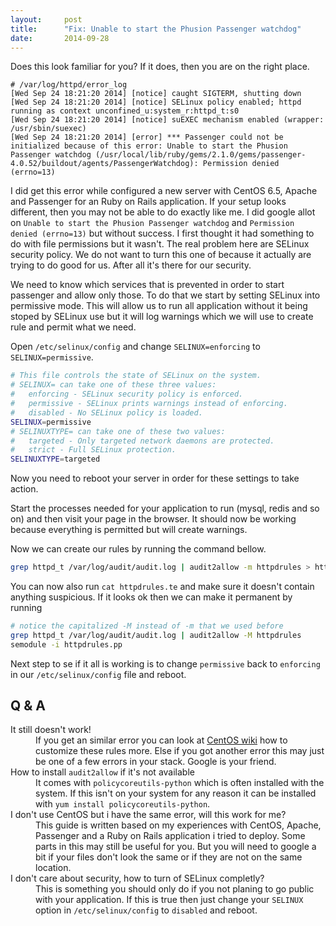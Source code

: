```yaml
---
layout:     post
title:      "Fix: Unable to start the Phusion Passenger watchdog"
date:       2014-09-28
---
```


Does this look familiar for you? If it does, then you are on the right place.


```
# /var/log/httpd/error_log
[Wed Sep 24 18:21:20 2014] [notice] caught SIGTERM, shutting down
[Wed Sep 24 18:21:20 2014] [notice] SELinux policy enabled; httpd running as context unconfined_u:system_r:httpd_t:s0
[Wed Sep 24 18:21:20 2014] [notice] suEXEC mechanism enabled (wrapper: /usr/sbin/suexec)
[Wed Sep 24 18:21:20 2014] [error] *** Passenger could not be initialized because of this error: Unable to start the Phusion Passenger watchdog (/usr/local/lib/ruby/gems/2.1.0/gems/passenger-4.0.52/buildout/agents/PassengerWatchdog): Permission denied (errno=13)
```

I did get this error while configured a new server with CentOS 6.5, Apache and
Passenger for an Ruby on Rails application. If your setup looks different, then
you may not be able to do exactly like me. I did google allot on `Unable
to start the Phusion Passenger watchdog` and `Permission denied (errno=13)` but
without success. I first thought it had something to do with file permissions
but it wasn't. The real problem here are SELinux security policy. We do not want
to turn this one of because it actually are trying to do good for us. After all
it's there for our security.

We need to know which services that is prevented in order to start passenger and
allow only those. To do that we start by setting SELinux into permissive mode.
This will allow us to run all application without it being stoped by SELinux use
but it will log warnings which we will use to create rule and permit what we need.

Open `/etc/selinux/config` and change `SELINUX=enforcing` to `SELINUX=permissive`.

```bash
# This file controls the state of SELinux on the system.
# SELINUX= can take one of these three values:
#   enforcing - SELinux security policy is enforced.
#   permissive - SELinux prints warnings instead of enforcing.
#   disabled - No SELinux policy is loaded.
SELINUX=permissive
# SELINUXTYPE= can take one of these two values:
#   targeted - Only targeted network daemons are protected.
#   strict - Full SELinux protection.
SELINUXTYPE=targeted
```

Now you need to reboot your server in order for these settings to take action.

Start the processes needed for your application to run (mysql, redis and so on)
and then visit your page in the browser. It should now be working because
everything is permitted but will create warnings.

Now we can create our rules by running the command bellow.

```bash
grep httpd_t /var/log/audit/audit.log | audit2allow -m httpdrules > httpdrules.te
```

You can now also run `cat httpdrules.te` and make sure it doesn't contain anything
suspicious. If it looks ok then we can make it permanent by running

```bash
# notice the capitalized -M instead of -m that we used before
grep httpd_t /var/log/audit/audit.log | audit2allow -M httpdrules
semodule -i httpdrules.pp
```

Next step to se if it all is working is to change `permissive` back to `enforcing`
in our `/etc/selinux/config` file and reboot.

## Q & A
<dl>
<dt>It still doesn't work!</dt>
<dd>
If you get an similar error you can look at <a href="http://wiki.centos.org/HowTos/SELinux#head-aa437f65e1c7873cddbafd9e9a73bbf9d102c072">CentOS wiki</a>
how to customize these rules more. Else if you got another error this may just be one of a few errors in your stack. Google is your friend.
<dd>

<dt>How to install <code>audit2allow</code> if it's not available</dt>
<dd>
It comes with <code>policycoreutils-python</code> which is often installed with the system.
If this isn't on your system for any reason it can be installed with <code>yum install policycoreutils-python</code>.
</dd>

<dt>I don't use CentOS but i have the same error, will this work for me?</dt>
<dd>
This guide is written based on my experiences with CentOS, Apache, Passenger and
a Ruby on Rails application i tried to deploy. Some parts in this may still be
useful for you. But you will need to google a bit if your files don't look the same or if
they are not on the same location.
</dd>

<dt>I don't care about security, how to turn of SELinux completly?</dt>
<dd>
This is something you should only do if you not planing to go public with your
application. If this is true then just change your <code>SELINUX</code> option
in <code>/etc/selinux/config</code> to <code>disabled</code> and reboot.
</dd>
</dl>
